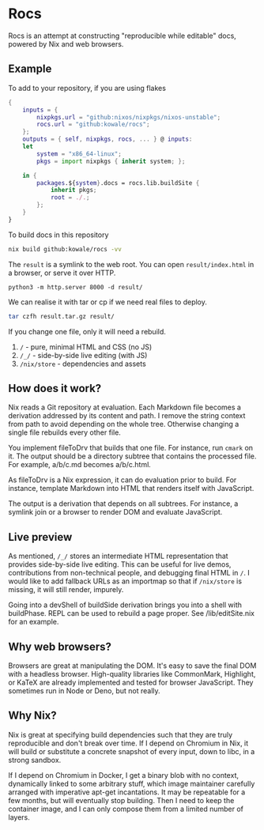 # Rocs

Rocs is an attempt at constructing
"reproducible while editable" docs,
powered by Nix and web browsers.

## Example

To add to your repository,
if you are using flakes

```nix
{
    inputs = {
        nixpkgs.url = "github:nixos/nixpkgs/nixos-unstable";
        rocs.url = "github:kowale/rocs";
    };
    outputs = { self, nixpkgs, rocs, ... } @ inputs:
    let
        system = "x86_64-linux";
        pkgs = import nixpkgs { inherit system; };

    in {
        packages.${system}.docs = rocs.lib.buildSite {
            inherit pkgs;
            root = ./.;
        };
    }
}
```

To build docs in this repository

```sh
nix build github:kowale/rocs -vv
```

The `result` is a symlink to the web root.
You can open `result/index.html` in a browser,
or serve it over HTTP.

```
python3 -m http.server 8000 -d result/
```

We can realise it with tar or cp
if we need real files to deploy.

```sh
tar czfh result.tar.gz result/
```

If you change one file,
only it will need a rebuild.

1. `/` - pure, minimal HTML and CSS (no JS)
2. `/_/` - side-by-side live editing (with JS)
3. `/nix/store` - dependencies and assets

## How does it work?

Nix reads a Git repository at evaluation.
Each Markdown file becomes a derivation
addressed by its content and path.
I remove the string context from path
to avoid depending on the whole tree.
Otherwise changing a single file
rebuilds every other file.

You implement fileToDrv
that builds that one file.
For instance, run `cmark` on it.
The output should be a directory subtree
that contains the processed file.
For example, a/b/c.md becomes a/b/c.html.

As fileToDrv is a Nix expression,
it can do evaluation prior to build.
For instance, template Markdown into HTML
that renders itself with JavaScript.

The output is a derivation
that depends on all subtrees.
For instance, a symlink join
or a browser to render DOM
and evaluate JavaScript.

## Live preview

As mentioned, `/_/` stores
an intermediate HTML representation
that provides side-by-side live editing.
This can be useful for live demos,
contributions from non-technical people,
and debugging final HTML in `/`.
I would like to add fallback URLs as an importmap
so that if `/nix/store` is missing,
it will still render, impurely.

Going into a devShell of buildSide derivation
brings you into a shell with buildPhase.
REPL can be used to rebuild a page proper.
See /lib/editSite.nix for an example.

## Why web browsers?

Browsers are great at manipulating the DOM.
It's easy to save the final DOM with a headless browser.
High-quality libraries like CommonMark, Highlight, or KaTeX
are already implemented and tested for browser JavaScript.
They sometimes run in Node or Deno, but not really.

## Why Nix?

Nix is great at specifying build dependencies
such that they are truly reproducible
and don't break over time.
If I depend on Chromium in Nix,
it will build or substitute
a concrete snapshot of every input,
down to libc, in a strong sandbox.

If I depend on Chromium in Docker,
I get a binary blob with no context,
dynamically linked to some arbitrary stuff,
which image maintainer carefully arranged
with imperative apt-get incantations.
It may be repeatable for a few months,
but will eventually stop building.
Then I need to keep the container image,
and I can only compose them from a limited number of layers.
